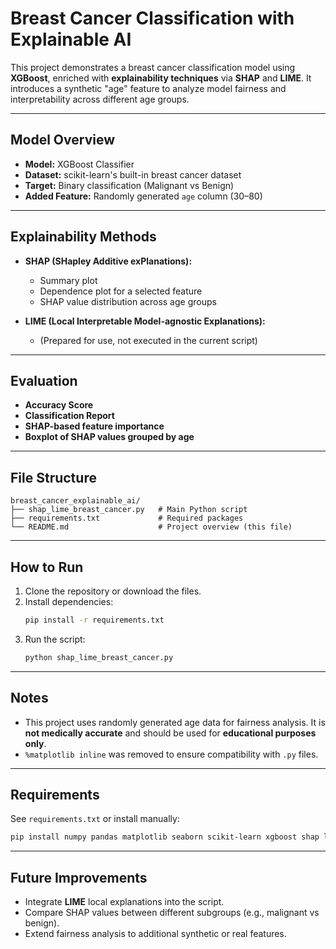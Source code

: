 # Breast Cancer Classification with Explainable AI

This project demonstrates a breast cancer classification model using **XGBoost**, enriched with **explainability techniques** via **SHAP** and **LIME**. It introduces a synthetic "age" feature to analyze model fairness and interpretability across different age groups.

---

## Model Overview

- **Model:** XGBoost Classifier
- **Dataset:** scikit-learn's built-in breast cancer dataset
- **Target:** Binary classification (Malignant vs Benign)
- **Added Feature:** Randomly generated `age` column (30–80)

---

## Explainability Methods

- **SHAP (SHapley Additive exPlanations):**
  - Summary plot
  - Dependence plot for a selected feature
  - SHAP value distribution across age groups

- **LIME (Local Interpretable Model-agnostic Explanations):**
  - (Prepared for use, not executed in the current script)

---

## Evaluation

- **Accuracy Score**
- **Classification Report**
- **SHAP-based feature importance**
- **Boxplot of SHAP values grouped by age**

---

## File Structure

```
breast_cancer_explainable_ai/
├── shap_lime_breast_cancer.py   # Main Python script
├── requirements.txt             # Required packages
└── README.md                    # Project overview (this file)
```

---

## How to Run

1. Clone the repository or download the files.
2. Install dependencies:
   ```bash
   pip install -r requirements.txt
   ```
3. Run the script:
   ```bash
   python shap_lime_breast_cancer.py
   ```

---

## Notes

- This project uses randomly generated age data for fairness analysis. It is **not medically accurate** and should be used for **educational purposes only**.
- `%matplotlib inline` was removed to ensure compatibility with `.py` files.

---

## Requirements

See `requirements.txt` or install manually:

```bash
pip install numpy pandas matplotlib seaborn scikit-learn xgboost shap lime
```

---

## Future Improvements

- Integrate **LIME** local explanations into the script.
- Compare SHAP values between different subgroups (e.g., malignant vs benign).
- Extend fairness analysis to additional synthetic or real features.
